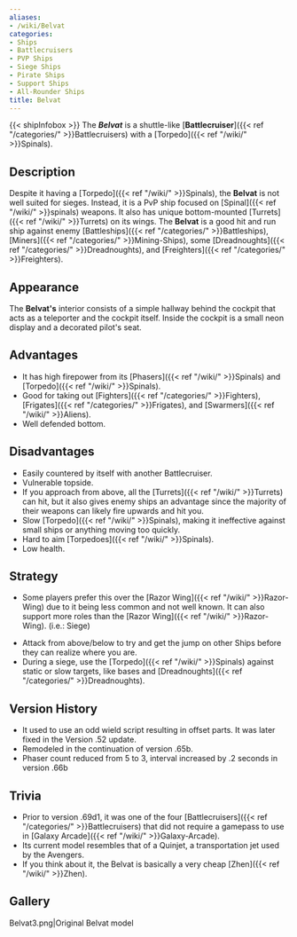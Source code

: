```yaml
---
aliases:
- /wiki/Belvat
categories:
- Ships
- Battlecruisers
- PVP Ships
- Siege Ships
- Pirate Ships
- Support Ships
- All-Rounder Ships
title: Belvat
---
```


{{< shipInfobox >}} The **_Belvat_** is a shuttle-like [**Battlecruiser**]({{< ref "/categories/" >}}Battlecruisers) with a [Torpedo]({{< ref "/wiki/" >}}Spinals).

## Description

Despite it having a [Torpedo]({{< ref "/wiki/" >}}Spinals), the **Belvat** is not well suited for sieges. Instead, it is a PvP ship focused on [Spinal]({{< ref "/wiki/" >}}spinals) weapons. It also has unique bottom-mounted [Turrets]({{< ref "/wiki/" >}}Turrets) on its wings. The **Belvat** is a good hit and run ship against enemy [Battleships]({{< ref "/categories/" >}}Battleships), [Miners]({{< ref "/categories/" >}}Mining-Ships), some [Dreadnoughts]({{< ref "/categories/" >}}Dreadnoughts), and [Freighters]({{< ref "/categories/" >}}Freighters).

## Appearance

The **Belvat's** interior consists of a simple hallway behind the cockpit that acts as a teleporter and the cockpit itself. Inside the cockpit is a small neon display and a decorated pilot's seat.

## Advantages

- It has high firepower from its [Phasers]({{< ref "/wiki/" >}}Spinals) and [Torpedo]({{< ref "/wiki/" >}}Spinals).
- Good for taking out [Fighters]({{< ref "/categories/" >}}Fighters), [Frigates]({{< ref "/categories/" >}}Frigates), and [Swarmers]({{< ref "/wiki/" >}}Aliens).
- Well defended bottom.

## Disadvantages

- Easily countered by itself with another Battlecruiser.
- Vulnerable topside.
- If you approach from above, all the [Turrets]({{< ref "/wiki/" >}}Turrets) can hit, but it also gives enemy ships an advantage since the majority of their weapons can likely fire upwards and hit you.
- Slow [Torpedo]({{< ref "/wiki/" >}}Spinals), making it ineffective against small ships or anything moving too quickly.
- Hard to aim [Torpedoes]({{< ref "/wiki/" >}}Spinals).
- Low health.

## Strategy

- Some players prefer this over the [Razor Wing]({{< ref "/wiki/" >}}Razor-Wing) due to it being less common and not well known. It can also support more roles than the [Razor Wing]({{< ref "/wiki/" >}}Razor-Wing). (i.e.: Siege)

<!-- -->

- Attack from above/below to try and get the jump on other Ships before they can realize where you are.
- During a siege, use the [Torpedo]({{< ref "/wiki/" >}}Spinals) against static or slow targets, like bases and [Dreadnoughts]({{< ref "/categories/" >}}Dreadnoughts).

## Version History 

- It used to use an odd wield script resulting in offset parts. It was later fixed in the Version .52 update.
- Remodeled in the continuation of version .65b.
- Phaser count reduced from 5 to 3, interval increased by .2 seconds in version .66b

## Trivia

- Prior to version .69d1, it was one of the four [Battlecruisers]({{< ref "/categories/" >}}Battlecruisers) that did not require a gamepass to use in [Galaxy Arcade]({{< ref "/wiki/" >}}Galaxy-Arcade).
- Its current model resembles that of a Quinjet, a transportation jet used by the Avengers.
- If you think about it, the Belvat is basically a very cheap [Zhen]({{< ref "/wiki/" >}}Zhen).

## Gallery

Belvat3.png|Original Belvat model